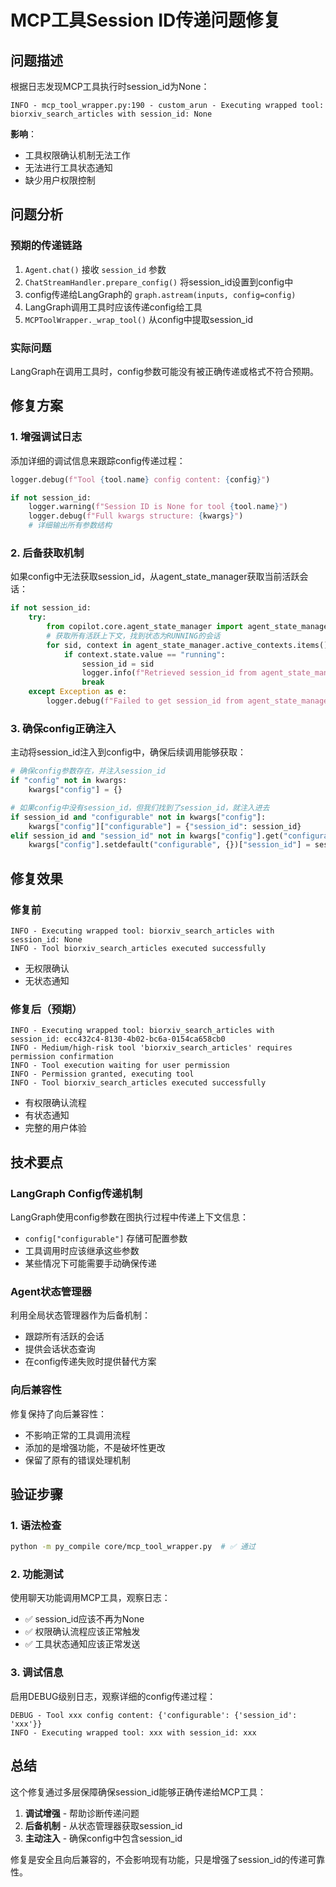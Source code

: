 # MCP工具Session ID传递问题修复

## 问题描述

根据日志发现MCP工具执行时session_id为None：

```log
INFO - mcp_tool_wrapper.py:190 - custom_arun - Executing wrapped tool: biorxiv_search_articles with session_id: None
```

**影响**：

- 工具权限确认机制无法工作
- 无法进行工具状态通知
- 缺少用户权限控制

## 问题分析

### 预期的传递链路

1. `Agent.chat()` 接收 `session_id` 参数
2. `ChatStreamHandler.prepare_config()` 将session_id设置到config中
3. config传递给LangGraph的 `graph.astream(inputs, config=config)`
4. LangGraph调用工具时应该传递config给工具
5. `MCPToolWrapper._wrap_tool()` 从config中提取session_id

### 实际问题

LangGraph在调用工具时，config参数可能没有被正确传递或格式不符合预期。

## 修复方案

### 1. 增强调试日志

添加详细的调试信息来跟踪config传递过程：

```python
logger.debug(f"Tool {tool.name} config content: {config}")

if not session_id:
    logger.warning(f"Session ID is None for tool {tool.name}")
    logger.debug(f"Full kwargs structure: {kwargs}")
    # 详细输出所有参数结构
```

### 2. 后备获取机制

如果config中无法获取session_id，从agent_state_manager获取当前活跃会话：

```python
if not session_id:
    try:
        from copilot.core.agent_state_manager import agent_state_manager
        # 获取所有活跃上下文，找到状态为RUNNING的会话
        for sid, context in agent_state_manager.active_contexts.items():
            if context.state.value == "running":
                session_id = sid
                logger.info(f"Retrieved session_id from agent_state_manager: {session_id}")
                break
    except Exception as e:
        logger.debug(f"Failed to get session_id from agent_state_manager: {e}")
```

### 3. 确保config正确注入

主动将session_id注入到config中，确保后续调用能够获取：

```python
# 确保config参数存在，并注入session_id
if "config" not in kwargs:
    kwargs["config"] = {}

# 如果config中没有session_id，但我们找到了session_id，就注入进去
if session_id and "configurable" not in kwargs["config"]:
    kwargs["config"]["configurable"] = {"session_id": session_id}
elif session_id and "session_id" not in kwargs["config"].get("configurable", {}):
    kwargs["config"].setdefault("configurable", {})["session_id"] = session_id
```

## 修复效果

### 修复前

```log
INFO - Executing wrapped tool: biorxiv_search_articles with session_id: None
INFO - Tool biorxiv_search_articles executed successfully
```

- 无权限确认
- 无状态通知

### 修复后（预期）

```log
INFO - Executing wrapped tool: biorxiv_search_articles with session_id: ecc432c4-8130-4b02-bc6a-0154ca658cb0
INFO - Medium/high-risk tool 'biorxiv_search_articles' requires permission confirmation
INFO - Tool execution waiting for user permission
INFO - Permission granted, executing tool
INFO - Tool biorxiv_search_articles executed successfully
```

- 有权限确认流程
- 有状态通知
- 完整的用户体验

## 技术要点

### LangGraph Config传递机制

LangGraph使用config参数在图执行过程中传递上下文信息：

- `config["configurable"]` 存储可配置参数
- 工具调用时应该继承这些参数
- 某些情况下可能需要手动确保传递

### Agent状态管理器

利用全局状态管理器作为后备机制：

- 跟踪所有活跃的会话
- 提供会话状态查询
- 在config传递失败时提供替代方案

### 向后兼容性

修复保持了向后兼容性：

- 不影响正常的工具调用流程
- 添加的是增强功能，不是破坏性更改
- 保留了原有的错误处理机制

## 验证步骤

### 1. 语法检查

```bash
python -m py_compile core/mcp_tool_wrapper.py  # ✅ 通过
```

### 2. 功能测试

使用聊天功能调用MCP工具，观察日志：

- ✅ session_id应该不再为None
- ✅ 权限确认流程应该正常触发
- ✅ 工具状态通知应该正常发送

### 3. 调试信息

启用DEBUG级别日志，观察详细的config传递过程：

```log
DEBUG - Tool xxx config content: {'configurable': {'session_id': 'xxx'}}
INFO - Executing wrapped tool: xxx with session_id: xxx
```

## 总结

这个修复通过多层保障确保session_id能够正确传递给MCP工具：

1. **调试增强** - 帮助诊断传递问题
2. **后备机制** - 从状态管理器获取session_id
3. **主动注入** - 确保config中包含session_id

修复是安全且向后兼容的，不会影响现有功能，只是增强了session_id的传递可靠性。
